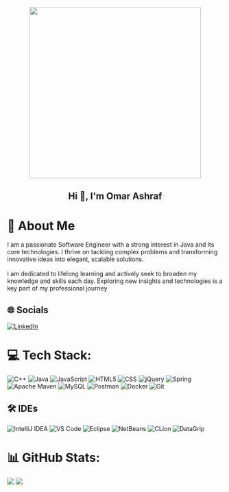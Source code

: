 <div id="header" align="center">
  <img src="https://i.pinimg.com/originals/66/83/3e/66833e07d6fb9eb5d724e47d0c814285.gif" width="400"/>
</div>

<div align="center">
  <h2>Hi 👋, I'm Omar Ashraf</h2>
</div>


# 💫 About Me

I am a passionate Software Engineer with a strong interest in Java and its core technologies. I thrive on tackling complex problems and transforming innovative ideas into elegant, scalable solutions.<br><br>I am dedicated to lifelong learning and actively seek to broaden my knowledge and skills each day. Exploring new insights and technologies is a key part of my professional journey



## 🌐 Socials
[![LinkedIn](https://img.shields.io/badge/LinkedIn-%230077B5.svg?logo=linkedin&logoColor=white)](https://linkedin.com/in/https://www.linkedin.com/in/omar-ashraf9/) 


# 💻 Tech Stack:
![C++](https://img.shields.io/badge/c++-%2300599C.svg?style=for-the-badge&logo=c%2B%2B&logoColor=white) ![Java](https://img.shields.io/badge/java-%23ED8B00.svg?style=for-the-badge&logo=openjdk&logoColor=white) ![JavaScript](https://img.shields.io/badge/javascript-%23323330.svg?style=for-the-badge&logo=javascript&logoColor=%23F7DF1E) ![HTML5](https://img.shields.io/badge/html5-%23E34F26.svg?style=for-the-badge&logo=html5&logoColor=white) ![CSS](https://img.shields.io/badge/CSS-blue?style=for-the-badge&logo=css3&logoColor=white) ![jQuery](https://img.shields.io/badge/jquery-%230769AD.svg?style=for-the-badge&logo=jquery&logoColor=white) ![Spring](https://img.shields.io/badge/spring-%236DB33F.svg?style=for-the-badge&logo=spring&logoColor=white) ![Apache Maven](https://img.shields.io/badge/Apache%20Maven-C71A36?style=for-the-badge&logo=Apache%20Maven&logoColor=white) ![MySQL](https://img.shields.io/badge/mysql-%2300000f.svg?style=for-the-badge&logo=mysql&logoColor=white) ![Postman](https://img.shields.io/badge/Postman-FF6C37?style=for-the-badge&logo=postman&logoColor=white) ![Docker](https://img.shields.io/badge/docker-%230db7ed.svg?style=for-the-badge&logo=docker&logoColor=white) ![Git](https://img.shields.io/badge/Git-red?style=for-the-badge&logo=git&logoColor=white)


## 🛠 IDEs

![IntelliJ IDEA](https://img.shields.io/badge/IntelliJ_IDEA-black?style=for-the-badge&logo=intellij-idea&logoColor=white&logoWidth=40&logoHeight=40)
![VS Code](https://img.shields.io/badge/VS_Code-blue?style=for-the-badge&logo=visual-studio-code&logoColor=white&logoWidth=40&logoHeight=40)
![Eclipse](https://img.shields.io/badge/Eclipse-purple?style=for-the-badge&logo=eclipse&logoColor=white&logoWidth=40&logoHeight=40)
![NetBeans](https://img.shields.io/badge/NetBeans-orange?style=for-the-badge&logo=apache-netbeans-ide&logoColor=white&logoWidth=40&logoHeight=40)
![CLion](https://img.shields.io/badge/CLion-green?style=for-the-badge&logo=clion&logoColor=white&logoWidth=40&logoHeight=40)
![DataGrip](https://img.shields.io/badge/DataGrip-<gradient>?style=for-the-badge&logo=datagrip&logoColor=white&logoWidth=40&logoHeight=40)



# 📊 GitHub Stats:
![](https://github-readme-streak-stats.herokuapp.com/?user=Omar-Ashraf9&theme=radical&hide_border=false)
![](https://github-readme-stats.vercel.app/api/top-langs/?username=Omar-Ashraf9&theme=radical&hide_border=false&include_all_commits=false&count_private=false&layout=compact)


